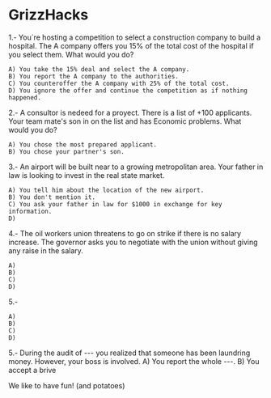 # GrizzHacks

1.- You´re hosting a competition to select a construction company to build a hospital. The A company offers you 15% of the total cost of the hospital if you select them. What would you do?

    A) You take the 15% deal and select the A company.
    B) You report the A company to the authorities.
    C) You counteroffer the A company with 25% of the total cost.
    D) You ignore the offer and continue the competition as if nothing happened.


2.- A consultor is nedeed for a proyect. There is a list of +100 applicants. Your team mate's son in on the list and has Economic problems. What would you do?

    A) You chose the most prepared applicant.
    B) You chose your partner's son.

3.- An airport will be built near to a growing metropolitan area. Your father in law is looking to invest in the real state market.

    A) You tell him about the location of the new airport.
    B) You don't mention it.
    C) You ask your father in law for $1000 in exchange for key information.
    D) 

4.- The oil workers union threatens to go on strike if there is no salary increase. The governor asks you to negotiate with the union without giving any raise in the salary.

    A) 
    B) 
    C) 
    D) 

5.- 

    A) 
    B) 
    C) 
    D)

5.- During the audit of --- you realized that someone has been laundring money. However, your boss is involved. A) You report the whole ---.  B) You accept a brive

We like to have fun! (and potatoes)

